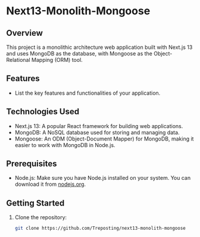 # Next13-Monolith-Mongoose

## Overview

This project is a monolithic architecture web application built with Next.js 13 and uses MongoDB as the database, with Mongoose as the Object-Relational Mapping (ORM) tool.

## Features

- List the key features and functionalities of your application.

## Technologies Used

- Next.js 13: A popular React framework for building web applications.
- MongoDB: A NoSQL database used for storing and managing data.
- Mongoose: An ODM (Object-Document Mapper) for MongoDB, making it easier to work with MongoDB in Node.js.

## Prerequisites

- Node.js: Make sure you have Node.js installed on your system. You can download it from [nodejs.org](https://nodejs.org/).

## Getting Started

1. Clone the repository:
   ```sh
   git clone https://github.com/Treposting/next13-monolith-mongoose
   ```
